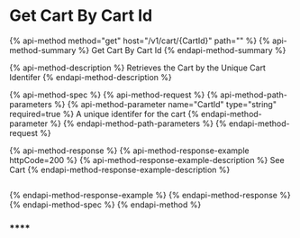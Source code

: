 # Get Cart By Cart Id

{% api-method method="get" host="/v1/cart/{CartId}" path="" %}
{% api-method-summary %}
Get Cart By Cart Id
{% endapi-method-summary %}

{% api-method-description %}
Retrieves the Cart by the Unique Cart Identifer
{% endapi-method-description %}

{% api-method-spec %}
{% api-method-request %}
{% api-method-path-parameters %}
{% api-method-parameter name="CartId" type="string" required=true %}
A unique identifer for the cart
{% endapi-method-parameter %}
{% endapi-method-path-parameters %}
{% endapi-method-request %}

{% api-method-response %}
{% api-method-response-example httpCode=200 %}
{% api-method-response-example-description %}
See Cart
{% endapi-method-response-example-description %}

```

```
{% endapi-method-response-example %}
{% endapi-method-response %}
{% endapi-method-spec %}
{% endapi-method %}

### \*\*\*\*



